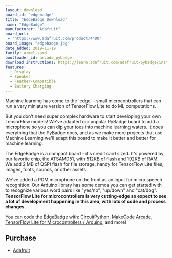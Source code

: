 ```yaml
---
layout: download
board_id: "edgebadge"
title: "EdgeBadge Download"
name: "EdgeBadge"
manufacturer: "Adafruit"
board_url:
 - "https://www.adafruit.com/product/4400"
board_image: "edgebadge.jpg"
date_added: 2019-11-19
family: atmel-samd
bootloader_id: arcade_pybadge
download_instructions: https://learn.adafruit.com/adafruit-pybadge/installing-circuitpython
features:
  - Display
  - Speaker
  - Feather-Compatible
  - Battery Charging
---
```


Machine learning has come to the 'edge' - small microcontrollers that can run a very miniature version of TensorFlow Lite to do ML computations.

But you don't need super complex hardware to start developing your own TensorFlow models! We've adapted our popular PyBadge board to add a microphone so you can dip your toes into machine learning waters. It does everything that the PyBadge does, and as we make more projects that use Machine Learning we'll adapt this board to make it better and better for machine learning.

The EdgeBadge is a compact board - it's credit card sized. It's powered by our favorite chip, the ATSAMD51, with 512KB of flash and 192KB of RAM. We add 2 MB of QSPI flash for file storage, handy for TensorFlow Lite files, images, fonts, sounds, or other assets.

We've added a PDM microphone on the front as an input for micro speech recognition. Our Arduino library has some demos you can get started with to recognize various word pairs like "yes/no", "up/down" and "cat/dog". **TensorFlow Lite for microcontrollers is very cutting-edge so expect to see a lot of development happening in this area, with lots of code and process changes.**

You can code the EdgeBadge with: [CircuitPython](https://circuitpython.org/), [MakeCode Arcade](https://arcade.makecode.com/hardware), [TensorFlow Lite for Microcontrollers / Arduino](https://www.tensorflow.org/lite/microcontrollers), and more!

## Purchase
* [Adafruit](https://www.adafruit.com/product/4400)

